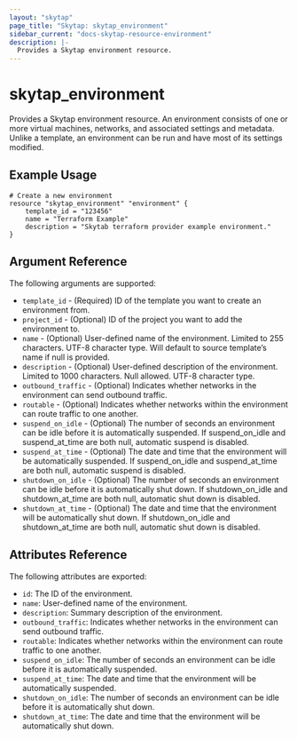 ```yaml
---
layout: "skytap"
page_title: "Skytap: skytap_environment"
sidebar_current: "docs-skytap-resource-environment"
description: |-
  Provides a Skytap environment resource.
---
```


# skytap\_environment

Provides a Skytap environment resource. An environment consists of one or more virtual machines, networks, 
and associated settings and metadata. Unlike a template, an environment can be run and have most of its settings 
modified.

## Example Usage


```hcl
# Create a new environment
resource "skytap_environment" "environment" {
 	template_id = "123456"
 	name = "Terraform Example"
 	description = "Skytab terraform provider example environment."
}
```

## Argument Reference

The following arguments are supported:

* `template_id` - (Required) ID of the template you want to create an environment from.
* `project_id` - (Optional) ID of the project you want to add the environment to.
* `name` - (Optional) User-defined name of the environment. Limited to 255 characters. UTF-8 character type. 
Will default to source template’s name if null is provided.
* `description` - (Optional) User-defined description of the environment. Limited to 1000 characters. Null allowed. 
UTF-8 character type.
* `outbound_traffic` - (Optional) Indicates whether networks in the environment can send outbound traffic.
* `routable` - (Optional) Indicates whether networks within the environment can route traffic to one another.
* `suspend_on_idle` - (Optional) The number of seconds an environment can be idle before it is automatically suspended.
                                 If suspend_on_idle and suspend_at_time are both null, automatic suspend is disabled.
* `suspend_at_time` - (Optional) The date and time that the environment will be automatically suspended.
                                 If suspend_on_idle and suspend_at_time are both null, automatic suspend is disabled.
* `shutdown_on_idle` - (Optional) The number of seconds an environment can be idle before it is automatically shut down.
                                  If shutdown_on_idle and shutdown_at_time are both null, automatic shut down is disabled.
* `shutdown_at_time` - (Optional) The date and time that the environment will be automatically shut down.
                                  If shutdown_on_idle and shutdown_at_time are both null, automatic shut down is disabled.

## Attributes Reference

The following attributes are exported:

* `id`: The ID of the environment.
* `name`: User-defined name of the environment.
* `description`: Summary description of the environment.
* `outbound_traffic`: Indicates whether networks in the environment can send outbound traffic.
* `routable`: Indicates whether networks within the environment can route traffic to one another.
* `suspend_on_idle`: The number of seconds an environment can be idle before it is automatically suspended.
* `suspend_at_time`: The date and time that the environment will be automatically suspended.
* `shutdown_on_idle`: The number of seconds an environment can be idle before it is automatically shut down.
* `shutdown_at_time`: The date and time that the environment will be automatically shut down.
